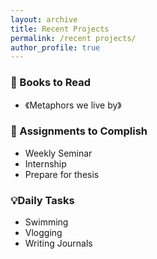```yaml
---
layout: archive
title: Recent Projects
permalink: /recent projects/
author_profile: true
---
```



### 📖 Books to Read
- 《Metaphors we live by》

### 📝 Assignments to Complish
- Weekly Seminar
- Internship
- Prepare for thesis

### 💡Daily Tasks 
- Swimming 
- Vlogging
- Writing Journals
